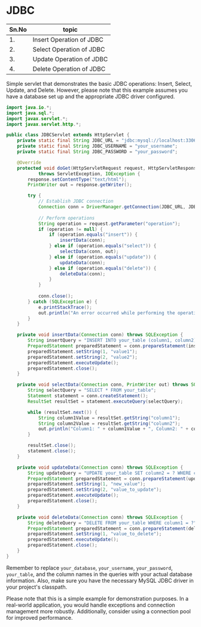 # JDBC
|Sn.No| topic|
|----|---|
|1. |Insert Operation of JDBC|
|2. |Select Operation of JDBC|
|3. |Update Operation of JDBC|
|4.| Delete Operation of JDBC|

Simple servlet that demonstrates the basic JDBC operations: Insert, Select, Update, and Delete. However, please note that this example assumes you have a database set up and the appropriate JDBC driver configured.

```java
import java.io.*;
import java.sql.*;
import javax.servlet.*;
import javax.servlet.http.*;

public class JDBCServlet extends HttpServlet {
    private static final String JDBC_URL = "jdbc:mysql://localhost:3306/your_database";
    private static final String JDBC_USERNAME = "your_username";
    private static final String JDBC_PASSWORD = "your_password";

    @Override
    protected void doGet(HttpServletRequest request, HttpServletResponse response)
            throws ServletException, IOException {
        response.setContentType("text/html");
        PrintWriter out = response.getWriter();

        try {
            // Establish JDBC connection
            Connection conn = DriverManager.getConnection(JDBC_URL, JDBC_USERNAME, JDBC_PASSWORD);
            
            // Perform operations
            String operation = request.getParameter("operation");
            if (operation != null) {
                if (operation.equals("insert")) {
                    insertData(conn);
                } else if (operation.equals("select")) {
                    selectData(conn, out);
                } else if (operation.equals("update")) {
                    updateData(conn);
                } else if (operation.equals("delete")) {
                    deleteData(conn);
                }
            }
            
            conn.close();
        } catch (SQLException e) {
            e.printStackTrace();
            out.println("An error occurred while performing the operation.");
        }
    }

    private void insertData(Connection conn) throws SQLException {
        String insertQuery = "INSERT INTO your_table (column1, column2) VALUES (?, ?)";
        PreparedStatement preparedStatement = conn.prepareStatement(insertQuery);
        preparedStatement.setString(1, "value1");
        preparedStatement.setString(2, "value2");
        preparedStatement.executeUpdate();
        preparedStatement.close();
    }

    private void selectData(Connection conn, PrintWriter out) throws SQLException {
        String selectQuery = "SELECT * FROM your_table";
        Statement statement = conn.createStatement();
        ResultSet resultSet = statement.executeQuery(selectQuery);

        while (resultSet.next()) {
            String column1Value = resultSet.getString("column1");
            String column2Value = resultSet.getString("column2");
            out.println("Column1: " + column1Value + ", Column2: " + column2Value + "<br>");
        }

        resultSet.close();
        statement.close();
    }

    private void updateData(Connection conn) throws SQLException {
        String updateQuery = "UPDATE your_table SET column2 = ? WHERE column1 = ?";
        PreparedStatement preparedStatement = conn.prepareStatement(updateQuery);
        preparedStatement.setString(1, "new_value");
        preparedStatement.setString(2, "value_to_update");
        preparedStatement.executeUpdate();
        preparedStatement.close();
    }

    private void deleteData(Connection conn) throws SQLException {
        String deleteQuery = "DELETE FROM your_table WHERE column1 = ?";
        PreparedStatement preparedStatement = conn.prepareStatement(deleteQuery);
        preparedStatement.setString(1, "value_to_delete");
        preparedStatement.executeUpdate();
        preparedStatement.close();
    }
}
```

Remember to replace `your_database`, `your_username`, `your_password`, `your_table`, and the column names in the queries with your actual database information. Also, make sure you have the necessary MySQL JDBC driver in your project's classpath.

Please note that this is a simple example for demonstration purposes. In a real-world application, you would handle exceptions and connection management more robustly. Additionally, consider using a connection pool for improved performance.


